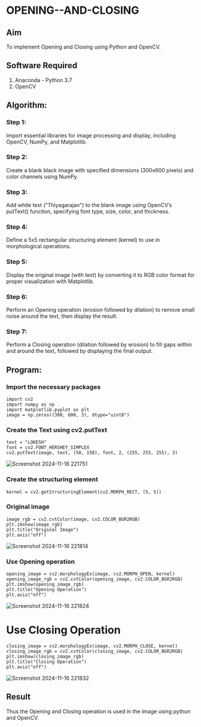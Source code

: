 # OPENING--AND-CLOSING
## Aim
To implement Opening and Closing using Python and OpenCV.

## Software Required
1. Anaconda - Python 3.7
2. OpenCV
## Algorithm:
### Step 1:

Import essential libraries for image processing and display, including OpenCV, NumPy, and Matplotlib.
### Step 2:

Create a blank black image with specified dimensions (300x600 pixels) and color channels using NumPy.
### Step 3:

Add white text ("Thiyagarajan") to the blank image using OpenCV’s putText() function, specifying font type, size, color, and thickness.
### Step 4:

Define a 5x5 rectangular structuring element (kernel) to use in morphological operations.
### Step 5:

Display the original image (with text) by converting it to RGB color format for proper visualization with Matplotlib.
### Step 6:

Perform an Opening operation (erosion followed by dilation) to remove small noise around the text, then display the result.
### Step 7:

Perform a Closing operation (dilation followed by erosion) to fill gaps within and around the text, followed by displaying the final output.

 
## Program:

### Import the necessary packages
```
import cv2
import numpy as np
import matplotlib.pyplot as plt
image = np.zeros((300, 600, 3), dtype="uint8")

```


### Create the Text using cv2.putText
```
text = "LOKESH"
font = cv2.FONT_HERSHEY_SIMPLEX
cv2.putText(image, text, (50, 150), font, 2, (255, 255, 255), 3)
```
![Screenshot 2024-11-16 221751](https://github.com/user-attachments/assets/6117b2d5-c96e-42e9-b811-340823b504f4)



### Create the structuring element
```
kernel = cv2.getStructuringElement(cv2.MORPH_RECT, (5, 5))
```

### Original image
```
image_rgb = cv2.cvtColor(image, cv2.COLOR_BGR2RGB)
plt.imshow(image_rgb)
plt.title("Original Image")
plt.axis("off")
```
![Screenshot 2024-11-16 221814](https://github.com/user-attachments/assets/9e80b2a2-7ffe-43c3-b2ae-babe0b981160)


### Use Opening operation
```
opening_image = cv2.morphologyEx(image, cv2.MORPH_OPEN, kernel)
opening_image_rgb = cv2.cvtColor(opening_image, cv2.COLOR_BGR2RGB)
plt.imshow(opening_image_rgb)
plt.title("Opening Operation")
plt.axis("off")
```
![Screenshot 2024-11-16 221824](https://github.com/user-attachments/assets/51f05722-b4a8-44b9-bc7b-3b75bf0e3576)



# Use Closing Operation
```
closing_image = cv2.morphologyEx(image, cv2.MORPH_CLOSE, kernel)
closing_image_rgb = cv2.cvtColor(closing_image, cv2.COLOR_BGR2RGB)
plt.imshow(closing_image_rgb)
plt.title("Closing Operation")
plt.axis("off")
```
![Screenshot 2024-11-16 221832](https://github.com/user-attachments/assets/a74a39c8-88bc-4a8d-a3ea-d686e4ddddfc)



## Result
Thus the Opening and Closing operation is used in the image using python and OpenCV.

